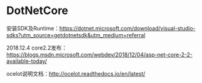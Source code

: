 # DotNetCore
安装SDK及Runtime：https://dotnet.microsoft.com/download/visual-studio-sdks?utm_source=getdotnetsdk&utm_medium=referral

2018.12.4 core2.2发布：https://blogs.msdn.microsoft.com/webdev/2018/12/04/asp-net-core-2-2-available-today/

ocelot说明文档：http://ocelot.readthedocs.io/en/latest/
